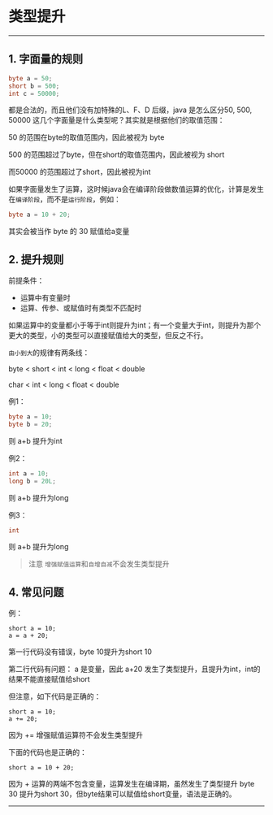 # 类型提升

---

## 1. 字面量的规则

```java
byte a = 50;
short b = 500;
int c = 50000;
```

都是合法的，而且他们没有加特殊的L、F、D 后缀，java 是怎么区分50, 500, 50000 这几个字面量是什么类型呢？其实就是根据他们的取值范围：

50 的范围在byte的取值范围内，因此被视为 byte

500 的范围超过了byte，但在short的取值范围内，因此被视为 short

而50000 的范围超过了short，因此被视为int

如果字面量发生了运算，这时候java会在编译阶段做数值运算的优化，计算是发生在`编译阶段`，而不是`运行阶段`，例如：

```java
byte a = 10 + 20;
```

其实会被当作 byte 的 30 赋值给a变量

## 2. 提升规则

前提条件：

* 运算中有变量时
* 运算、传参、或赋值时有类型不匹配时

如果运算中的变量都小于等于int则提升为int；有一个变量大于int，则提升为那个更大的类型，小的类型可以直接赋值给大的类型，但反之不行。

`由小到大`的规律有两条线：

byte  &lt;  short  &lt;  int &lt; long &lt; float &lt; double

char &lt; int &lt; long &lt; float &lt; double

例1：

```java
byte a = 10;
byte b = 20;
```

则 a+b 提升为int

例2：

```java
int a = 10;
long b = 20L;
```

则 a+b 提升为long

例3：

```java
int 
```

则 a+b 提升为long



> 注意 `增强赋值运算`和`自增自减`不会发生类型提升

## 4. 常见问题

例：

```
short a = 10;
a = a + 20;
```

第一行代码没有错误，byte 10提升为short 10

第二行代码有问题： a 是变量，因此 a+20 发生了类型提升，且提升为int，int的结果不能直接赋值给short

但注意，如下代码是正确的：

```
short a = 10;
a += 20;
```

因为 += 增强赋值运算符不会发生类型提升

下面的代码也是正确的：

```
short a = 10 + 20;
```

因为 + 运算的两端不包含变量，运算发生在编译期，虽然发生了类型提升 byte 30 提升为short 30，但byte结果可以赋值给short变量，语法是正确的。

---



